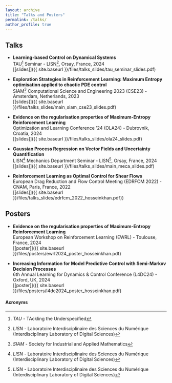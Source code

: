 ```yaml
---
layout: archive
title: "Talks and Posters"
permalink: /talks/
author_profile: true
---
```


<!--{% for post in site.talks reversed %}-->
<!--  {% include archive-single-talk.html %}-->
<!--{% endfor %}-->


## Talks

- **Learning-based Control on Dynamical Systems**  
TAU[^tau] Seminar - LISN[^lisn], Orsay, France, 2024  
[[slides]]({{ site.baseurl }}/files/talks_slides/tau_seminar_slides.pdf)

- **Exploration Strategies in Reinforcement Learning: Maximum Entropy optimisation applied to chaotic PDE control**  
SIAM[^siam] Computational Science and Engineering 2023 (CSE23) - Amsterdam, Netherlands, 2023    
[[slides]]({{ site.baseurl }}/files/talks_slides/main_siam_cse23_slides.pdf)

- **Evidence on the regularisation properties of Maximum-Entropy Reinforcement Learning**  
Optimization and Learning Conference ’24 (OLA24) - Dubrovnik, Croatia, 2024  
[[slides]]({{ site.baseurl }}/files/talks_slides/ola24_slides.pdf)

- **Gaussian Process Regression on Vector Fields and Uncertainty Quantification**    
LISN[^lisn] Mechanics Department Seminar - LISN[^lisn], Orsay, France, 2024  
[[slides]]({{ site.baseurl }}/files/talks_slides/main_meca_slides.pdf)

- **Reinforcement Learning as Optimal Control for Shear Flows**  
European Drag Reduction and Flow Control Meeting (EDRFCM 2022) - CNAM, Paris, France, 2022      
[[slides]]({{ site.baseurl }}/files/talks_slides/edrfcm_2022_hosseinkhan.pdf})



## Posters

- **Evidence on the regularisation properties of Maximum-Entropy Reinforcement Learning**  
European Workshop on Reinforcement Learning (EWRL) - Toulouse, France, 2024  
[[poster]]({{ site.baseurl }}/files/posters/ewrl2024_poster_hosseinkhan.pdf)

- **Increasing Information for Model Predictive Control with Semi-Markov Decision Processes**  
6th Annual Learning for Dynamics & Control Conference (L4DC24) - Oxford, UK, 2024  
[[poster]]({{ site.baseurl }}/files/posters/l4dc2024_poster_hosseinkhan.pdf)


#### Acronyms
[^siam]: *SIAM* - Society for Industrial and Applied Mathematics  
[^tau]: *TAU* - TAckling the Underspecified
[^lisn]: *LISN* - Laboratoire Interdisciplinaire des Sciences du Numérique (Interdisciplinary Laboratory of Digital Sciences)
